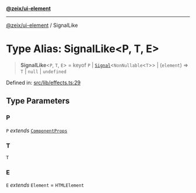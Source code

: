 [**@zeix/ui-element**](../README.md)

***

[@zeix/ui-element](../globals.md) / SignalLike

# Type Alias: SignalLike\<P, T, E\>

> **SignalLike**\<`P`, `T`, `E`\> = keyof `P` \| [`Signal`](Signal.md)\<`NonNullable`\<`T`\>\> \| (`element`) => `T` \| `null` \| `undefined`

Defined in: [src/lib/effects.ts:29](https://github.com/zeixcom/ui-element/blob/ca211b4b90c507d609f4e96effa3624e9208d00e/src/lib/effects.ts#L29)

## Type Parameters

### P

`P` *extends* [`ComponentProps`](ComponentProps.md)

### T

`T`

### E

`E` *extends* `Element` = `HTMLElement`
